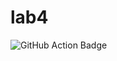 # lab4

![GitHub Action Badge](https://github.com/732A94Labs/lab4/actions/workflows/R-CMD-check.yaml/badge.svg)
